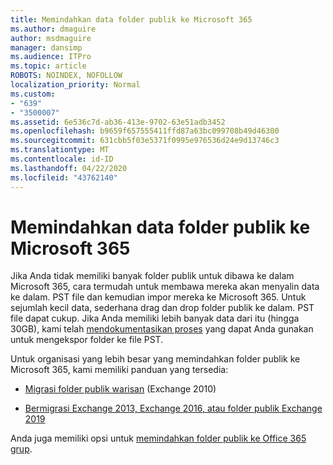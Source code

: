 ```yaml
---
title: Memindahkan data folder publik ke Microsoft 365
ms.author: dmaguire
author: msdmaguire
manager: dansimp
ms.audience: ITPro
ms.topic: article
ROBOTS: NOINDEX, NOFOLLOW
localization_priority: Normal
ms.custom:
- "639"
- "3500007"
ms.assetid: 6e536c7d-ab36-413e-9702-63e51adb3452
ms.openlocfilehash: b9659f657555411ffd87a63bc099708b49d46300
ms.sourcegitcommit: 631cbb5f03e5371f0995e976536d24e9d13746c3
ms.translationtype: MT
ms.contentlocale: id-ID
ms.lasthandoff: 04/22/2020
ms.locfileid: "43762140"
---
```

# <a name="migrate-public-folder-data-to-microsoft-365"></a>Memindahkan data folder publik ke Microsoft 365

Jika Anda tidak memiliki banyak folder publik untuk dibawa ke dalam Microsoft 365, cara termudah untuk membawa mereka akan menyalin data ke dalam. PST file dan kemudian impor mereka ke Microsoft 365. Untuk sejumlah kecil data, sederhana drag dan drop folder publik ke dalam. PST file dapat cukup. Jika Anda memiliki lebih banyak data dari itu (hingga 30GB), kami telah [mendokumentasikan proses](https://technet.microsoft.com/library/dn874017%28v=exchg.150%29.aspx) yang dapat Anda gunakan untuk mengekspor folder ke file PST.
  
Untuk organisasi yang lebih besar yang memindahkan folder publik ke Microsoft 365, kami memiliki panduan yang tersedia:
  
- [Migrasi folder publik warisan](https://docs.microsoft.com/exchange/collaboration-exo/public-folders/batch-migration-of-legacy-public-folders) (Exchange 2010)

- [Bermigrasi Exchange 2013, Exchange 2016, atau folder publik Exchange 2019](https://docs.microsoft.com/Exchange/collaboration/public-folders/migrate-to-exchange-online)

Anda juga memiliki opsi untuk [memindahkan folder publik ke Office 365 grup](https://docs.microsoft.com/Exchange/collaboration/public-folders/migrate-to-office-365-groups).
  